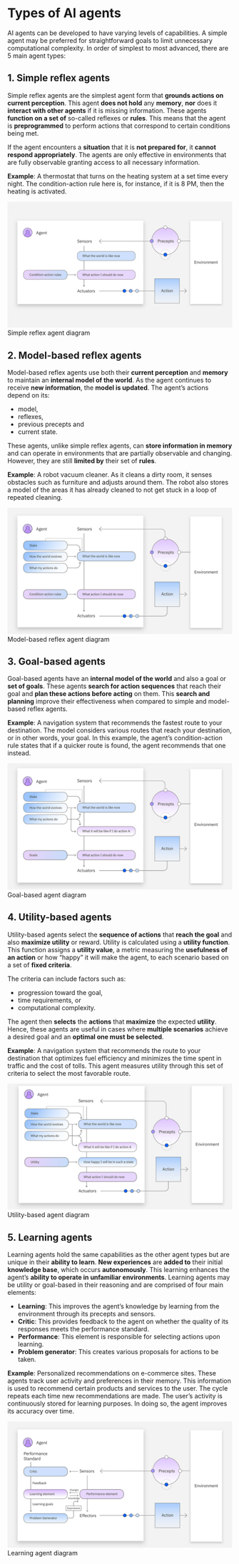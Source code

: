 # Types of AI agents

AI agents can be developed to have varying levels of capabilities. A simple agent may be preferred for straightforward goals to limit unnecessary computational complexity. In order of simplest to most advanced, there are 5 main agent types:

## 1. Simple reflex agents

Simple reflex agents are the simplest agent form that **grounds actions on current perception**. This agent **does not hold** any **memory**, **nor** does it **interact with other agents** if it is missing information. These agents **function on a set of** so-called reflexes or **rules**. This means that the agent is **preprogrammed** to perform actions that correspond to certain conditions being met.

If the agent encounters a **situation** that it is **not prepared for**, it **cannot respond appropriately**. The agents are only effective in environments that are fully observable granting access to all necessary information.

**Example**: A thermostat that turns on the heating system at a set time every night. The condition-action rule here is, for instance, if it is 8 PM, then the heating is activated.

![](./simple-reflex-agent.png)
Simple reflex agent diagram

## 2. Model-based reflex agents

Model-based reflex agents use both their **current perception** and **memory** to maintain an **internal model of the world**. As the agent continues to receive **new information**, the **model is updated**. The agent’s actions depend on its:

- model,
- reflexes,
- previous precepts and
- current state.

These agents, unlike simple reflex agents, can **store information in memory** and can operate in environments that are partially observable and changing. However, they are still **limited by** their set of **rules**.

**Example**: A robot vacuum cleaner. As it cleans a dirty room, it senses obstacles such as furniture and adjusts around them. The robot also stores a model of the areas it has already cleaned to not get stuck in a loop of repeated cleaning.

![](./model-based-reflex-agent.png)
Model-based reflex agent diagram

## 3. Goal-based agents

Goal-based agents have an **internal model of the world** and also a goal or **set of goals**. These agents **search for action sequences** that reach their goal and **plan these actions before acting** on them. This **search and planning** improve their effectiveness when compared to simple and model-based reflex agents.

**Example**: A navigation system that recommends the fastest route to your destination. The model considers various routes that reach your destination, or in other words, your goal. In this example, the agent’s condition-action rule states that if a quicker route is found, the agent recommends that one instead.

![](./goal-based-agent.png)
Goal-based agent diagram

## 4. Utility-based agents

Utility-based agents select the **sequence of actions** that **reach the goal** and also **maximize utility** or reward. Utility is calculated using a **utility function**. This function assigns a **utility value**, a metric measuring the **usefulness of an action** or how “happy” it will make the agent, to each scenario based on a set of **fixed criteria**. 

The criteria can include factors such as: 

- progression toward the goal, 
- time requirements, or 
- computational complexity.

The agent then **selects** the **actions** that **maximize** the expected **utility**. Hence, these agents are useful in cases where **multiple scenarios** achieve a desired goal and an **optimal one must be selected**.

**Example**: A navigation system that recommends the route to your destination that optimizes fuel efficiency and minimizes the time spent in traffic and the cost of tolls. This agent measures utility through this set of criteria to select the most favorable route.

![](./utility-based-agent.png)
Utility-based agent diagram

## 5. Learning agents

Learning agents hold the same capabilities as the other agent types but are unique in their **ability to learn**. **New experiences** are **added to** their initial **knowledge base**, which occurs **autonomously**. This learning enhances the agent’s **ability to operate in unfamiliar environments**. Learning agents may be utility or goal-based in their reasoning and are comprised of four main elements:

- **Learning**: This improves the agent’s knowledge by learning from the environment through its precepts and sensors.
- **Critic**: This provides feedback to the agent on whether the quality of its responses meets the performance standard.
- **Performance**: This element is responsible for selecting actions upon learning.
- **Problem generator**: This creates various proposals for actions to be taken. 

**Example**: Personalized recommendations on e-commerce sites. These agents track user activity and preferences in their memory. This information is used to recommend certain products and services to the user. The cycle repeats each time new recommendations are made. The user’s activity is continuously stored for learning purposes. In doing so, the agent improves its accuracy over time.

![](./learning-agent.png)
Learning agent diagram